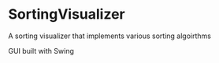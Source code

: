 # SortingVisualizer
A sorting visualizer that implements various sorting algoirthms

GUI built with Swing
